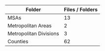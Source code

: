 | Folder                 |   Files / Folders |
|------------------------|-------------------|
| MSAs                   |                13 |
| Metropolitan Areas     |                 2 |
| Metropolitan Divisions |                 3 |
| Counties               |                62 |